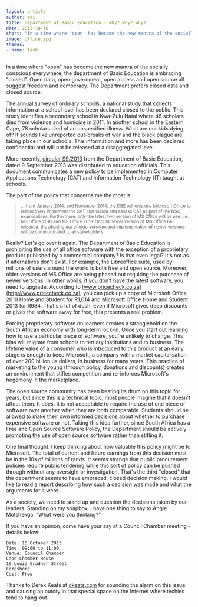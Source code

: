 ```yaml
---
layout: article
author: adi
title: Department of Basic Education - why? why? why?
date: 2013-10-10
short: "In a time where 'open' has become the new mantra of the socially conscious everywhere, the department of Basic Education is embracing 'closed'."
image: office.jpg
themes:
- name: tech
---
```


In a time where "open" has become the new mantra of the socially conscious everywhere, the department of Basic Education is embracing "closed". Open data, open government, open access and open source all suggest freedom and democracy. The Department prefers closed data and closed source.

The annual survey of ordinary schools, a national study that collects information at a school level has been declared closed to the public. This study identifies a secondary school in Kwa-Zulu Natal where 46 scholars died from violence and homicide in 2011. In another school in the Eastern Cape, 78 scholars died of an unspecified illness. What are our kids dying of? It sounds like unreported out-breaks of war and the black plague are taking place in our schools. This information and more has been declared confidential and will not be released at a disaggregated level.

More recently, [circular S9/2013](http://dkeats.com/index.php?module=blog&action=viewsingle&postid=gen21Srv8Nme0_40332_1381256759&userid=7050120123) from the Department of Basic Education, dated 9 September 2013 was distributed to education officials. This document communicates a new policy to be implemented in Computer Applications Technology (CAT) and Information Technology (IT) taught at schools.

The part of the policy that concerns me the most is:

<blockquote>
<small>
... from January 2014, and November 2014, the DBE will only use Microsoft Office to respectively implement the CAT curriculum and assess CAT as part of the NSC examinations. Furthermore, only the latest two version of MS Office will be use, i.e. MS Office 2010 and MS Office 2013. Should newer version of MS Office be released, the phasing out of olderversions and implementation of newer versions will be communicated to all stakeholders
</small>
</blockquote>

Really? Let's go over it again. The Department of Basic Education is prohibiting the use of all office software with the exception of a proprietary product published by a commercial company? Is that even legal? It's not as if alternatives don't exist. For example, the Libreoffice suite, used by millions of users around the world is both free and open source.  Moreover, older versions of MS Office are being phased out requiring the purchase of newer versions. In other words, if you don't have the latest software, you need to upgrade. According to [www.pricecheck.co.za](http://www.pricecheck.co.za), you can pick up a copy of Microsoft Office 2010 Home and Student for R1,014 and Microsoft Office Home and Student 2013 for R984. That's a lot of dosh. Even if Microsoft gives deep discounts or gives the software away for free, this presents a real problem.

Forcing proprietary software on learners creates a stranglehold on the South African economy with long-term lock-in. Once you start out learning how to use a particular piece of software, you're unlikely to change. This bias will migrate from schools to tertiary institutions and to business. The lifetime value of a consumer who is introduced to this product at an early stage is enough to keep Microsoft, a company with a market capitalisation of over 200 billion us dollars, in business for many years. This practice of marketing to the young (through policy, donations and discounts) creates an environment that stifles competition and re-inforces Microsoft's hegemony in the marketplace.

The open source community has been beating its drum on this topic for years, but since this is a technical topic, most people imagine that it doesn't affect them. It does. It is not acceptable to require the use of one piece of software over another when they are both comparable. Students should be allowed to make their own informed decisions about whether to purchase expensive software or not. Taking this idea further, since South Africa has a Free and Open Source Software Policy, the Department should be actively promoting the use of open source software rather than stifling it.

One final thought. I keep thinking about how valuable this policy might be to Microsoft. The total of current and future earnings from this decision must be in the 10s of millions of rands. It seems strange that public procurement policies require public tendering while this sort of policy can be pushed through without any oversight or investigation. That's the third "closed" that the department seems to have embraced, closed decision making. I would like to read a report describing how such a decision was made and what the arguments for it were.

As a society, we need to stand up and question the decisions taken by our leaders. Standing on my soapbox, I have one thing to say to Angie Motshekga: "What were you thinking?"

If you have an opinion, come have your say at a Council Chamber meeting - details below:

```
Date: 16 October 2013
Time: 09:00 to 11:00
Venue: Council Chamber
Cape Chamber House
19 Louis Gradner Street
Foreshore
Cost: Free
```

Thanks to Derek Keats at [dkeats.com](http://www.dkeats.com) for sounding the alarm on this issue and causing an outcry in that special space on the Internet where techies tend to hang-out.
